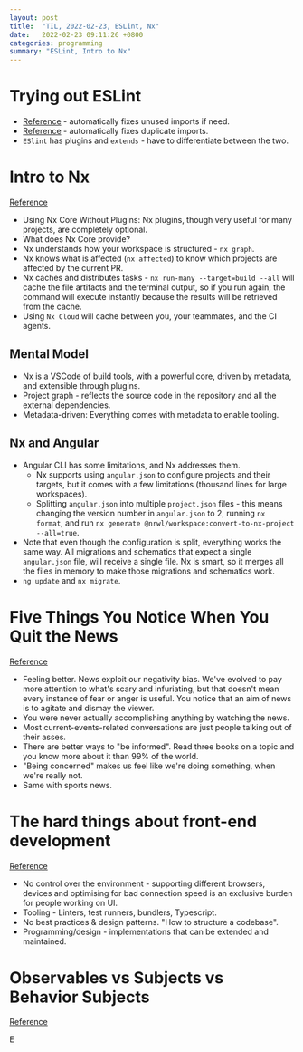 ```yaml
---
layout: post
title:  "TIL, 2022-02-23, ESLint, Nx"
date:   2022-02-23 09:11:26 +0800
categories: programming
summary: "ESLint, Intro to Nx"
---
```


# Trying out ESLint

- [Reference](https://github.com/sweepline/eslint-plugin-unused-imports) - automatically fixes unused imports if need.
- [Reference](https://github.com/import-js/eslint-plugin-import) - automatically fixes duplicate imports.
- `ESlint` has plugins and `extends` - have to differentiate between the two.

# Intro to Nx
[Reference](https://nx.dev/getting-started/intro)

 - Using Nx Core Without Plugins: Nx plugins, though very useful for many projects, are completely optional.
 - What does Nx Core provide?
  - Nx understands how your workspace is structured - `nx graph`.
  - Nx knows what is affected (`nx affected`) to know which projects are affected by the current PR.
  - Nx caches and distributes tasks - `nx run-many --target=build --all` will cache the file artifacts and the terminal output, so if you run again, the command will execute instantly because the results will be retrieved from the cache.
  - Using `Nx Cloud` will cache between you, your teammates, and the CI agents.

## Mental Model

- Nx is a VSCode of build tools, with a powerful core, driven by metadata, and extensible through plugins.
- Project graph - reflects the source code in the repository and all the external dependencies.
- Metadata-driven: Everything comes with metadata to enable tooling.

## Nx and Angular

- Angular CLI has some limitations, and Nx addresses them.
  - Nx supports using `angular.json` to configure projects and their targets, but it comes with a few limitations (thousand lines for large workspaces).
  - Splitting `angular.json` into multiple `project.json` files - this means changing the version number in `angular.json` to 2, running `nx format`, and run `nx generate @nrwl/workspace:convert-to-nx-project --all=true`.
- Note that even though the configuration is split, everything works the same way. All migrations and schematics that expect a single `angular.json` file, will receive a single file. Nx is smart, so it merges all the files in memory to make those migrations and schematics work.
- `ng update` and `nx migrate`.

# Five Things You Notice When You Quit the News
[Reference](https://www.raptitude.com/2016/12/five-things-you-notice-when-you-quit-the-news/)

- Feeling better. News exploit our negativity bias. We've evolved to pay more attention to what's scary and infuriating, but that doesn't mean every instance of fear or anger is useful. You notice that an aim of news is to agitate and dismay the viewer.
- You were never actually accomplishing anything by watching the news.
- Most current-events-related conversations are just people talking out of their asses.
- There are better ways to "be informed". Read three books on a topic and you know more about it than 99% of the world.
- "Being concerned" makes us feel like we're doing something, when we're really not.
- Same with sports news.

# The hard things about front-end development
[Reference](https://mailchi.mp/7b8203f03193/the-hard-things-about-front-end-development)

- No control over the environment - supporting different browsers, devices and optimising for bad connection speed is an exclusive burden for people working on UI.
- Tooling - Linters, test runners, bundlers, Typescript.
- No best practices & design patterns. "How to structure a codebase".
- Programming/design - implementations that can be extended and maintained.








# Observables vs Subjects vs Behavior Subjects
[Reference](https://javascript.plainenglish.io/eli5-observables-vs-subjects-vs-behavior-subjects-f2494f14813d)


E
